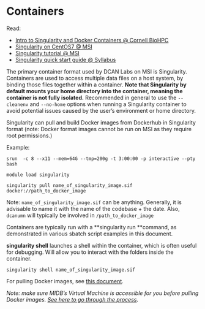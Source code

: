# Containers

Read:

* [Intro to Singularity and Docker Containers @ Cornell BioHPC](https://biohpc.cornell.edu/doc/singularity_v3.pdf)
* [Singularity on CentOS7 @ MSI](https://www.msi.umn.edu/support/faq/how-do-i-use-singularity-centos-7)
* [Singularity tutorial @ MSI](https://www.msi.umn.edu/tutorials/singularity-containers)
* [Singularity quick start guide @ Syllabus](https://docs.sylabs.io/guides/latest/user-guide/quick_start.html)

The primary container format used by DCAN Labs on MSI is Singularity. Containers are used to access multiple data files on a host system, by binding those files together within a container. **Note that Singularity by default mounts your home directory into the container, meaning the container is not fully isolated.** Recommended in general to use the `--cleanenv` and `--no-home` options when running a Singularity container to avoid potential issues caused by the user’s environment or home directory.


Singularity can pull and build Docker images from Dockerhub in Singularity format (note: Docker format images cannot be run on MSI as they require root permissions.) 


Example:


`srun  -c 8 --x11 --mem=64G --tmp=200g -t 3:00:00 -p interactive --pty bash`


`module load singularity`


`singularity pull name_of_singularity_image.sif docker://path_to_docker_image`


Note: `name_of_singularity_image.sif` can be anything. Generally, it is advisable to name it with the name of the codebase + the date. Also, `dcanumn` will typically be involved in `/path_to_docker_image`


Containers are typically run with a **singularity run **command, as demonstrated in various sbatch script examples in this document.


**singularity shell** launches a shell within the container, which is often useful for debugging. Will allow you to interact with the folders inside the container. 


`singularity shell name_of_singularity_image.sif`


For pulling Docker images, see [this document](https://docs.google.com/document/u/0/d/1w1g0kLSchPKvEI9pZIBmhavFd2Mq2-r82ozVaBuL9EI/edit). 


*Note: make sure MIDB’s Virtual Machine is accessible for you before pulling Docker images. [See here to go through the process](vm.md).*